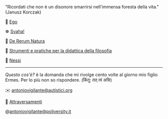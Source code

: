 <link rel="stylesheet" href="./assets/style.css">

<div class="info-box">
"Ricordati che non è un disonore smarrirsi nell'immensa foresta della vita." (Janusz Korczak)
</div>
<p></p>

👤 <a href="https://antonio-vigilante.github.io/ego">Ego</a>

☸️ <a href="https://antonio-vigilante.github.io/svaha/">Svaha!</a> 

🌿 <a href="https://antonio-vigilante.github.io/lucrezio">De Rerum Natura</a> 

🤔 <a href="https://antonio-vigilante.github.io/filosofia">Strumenti e pratiche per la didattica della filosofia</a> 

🧩 <a href="https://antonio-vigilante.github.io/nessi/">Nessi</a> 

<p></p>  

---
 _Questo cos'è?_ è la domanda che mi rivolge cento volte al giorno mio figlio Ermes. Per lo più non so rispondere. (किंतु: तत् त्वं असि)
 
✉️ antoniovigilante@autistici.org

📄 [Attraversamenti](http://www.attraversamenti.info)

@antoniovigilante@poliversity.it


